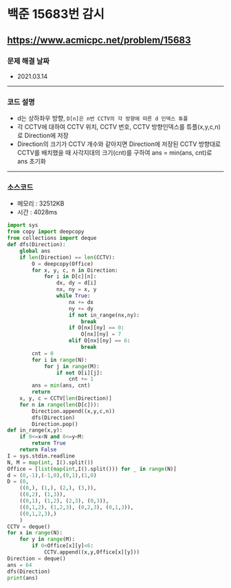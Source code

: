 # 백준 15683번 감시
https://www.acmicpc.net/problem/15683
---

### 문제 해결 날짜
- 2021.03.14
---

### 코드 설명
- d는 상하좌우 방향, ```D[n]은 n번 CCTV의 각 방향에 따른 d 인덱스 튜플```
- 각 CCTV에 대하여 CCTV 위치, CCTV 번호, CCTV 방향인덱스를 튜플(x,y,c,n)로 Direction에 저장
- Direction의 크기가 CCTV 개수와 같아지면 Direction에 저장된 CCTV 방향대로 CCTV를 배치했을 때 사각지대의 크기(cnt)를 구하여 ans = min(ans, cnt)로 ans 초기화
---

### 소스코드
- 메모리 : 32512KB
- 시간 : 4028ms
```Python
import sys
from copy import deepcopy
from collections import deque
def dfs(Direction):
    global ans
    if len(Direction) == len(CCTV):
        O = deepcopy(Office)
        for x, y, c, n in Direction:
            for i in D[c][n]:
                dx, dy = d[i]
                nx, ny = x, y
                while True:
                    nx += dx
                    ny += dy
                    if not in_range(nx,ny):
                        break
                    if O[nx][ny] == 0:
                        O[nx][ny] = 7
                    elif O[nx][ny] == 6:
                        break
        cnt = 0
        for i in range(N):
            for j in range(M):
                if not O[i][j]:
                    cnt += 1
        ans = min(ans, cnt)
        return
    x, y, c = CCTV[len(Direction)]
    for n in range(len(D[c])):
        Direction.append((x,y,c,n))
        dfs(Direction)
        Direction.pop()
def in_range(x,y):
    if 0<=x<N and 0<=y<M:
        return True
    return False
I = sys.stdin.readline
N, M = map(int, I().split())
Office = [list(map(int,I().split())) for _ in range(N)]
d = (0,-1),(-1,0),(0,1),(1,0)
D = (0,
    ((0,), (1,), (2,), (3,)),
    ((0,2), (1,3)),
    ((0,1), (1,2), (2,3), (0,3)),
    ((0,1,2), (1,2,3), (0,2,3), (0,1,3)),
    ((0,1,2,3),)
    )
CCTV = deque()
for x in range(N):
    for y in range(M):
        if 0<Office[x][y]<6:
            CCTV.append((x,y,Office[x][y]))
Direction = deque()
ans = 64
dfs(Direction)
print(ans)
```